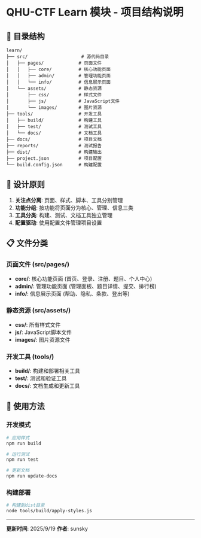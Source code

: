# QHU-CTF Learn 模块 - 项目结构说明

## 📁 目录结构

```
learn/
├── src/                    # 源代码目录
│   ├── pages/             # 页面文件
│   │   ├── core/          # 核心功能页面
│   │   ├── admin/         # 管理功能页面
│   │   └── info/          # 信息展示页面
│   └── assets/            # 静态资源
│       ├── css/           # 样式文件
│       ├── js/            # JavaScript文件
│       └── images/        # 图片资源
├── tools/                 # 开发工具
│   ├── build/             # 构建工具
│   ├── test/              # 测试工具
│   └── docs/              # 文档工具
├── docs/                  # 项目文档
├── reports/               # 测试报告
├── dist/                  # 构建输出
├── project.json           # 项目配置
└── build.config.json      # 构建配置
```

## 🎯 设计原则

1. **关注点分离**: 页面、样式、脚本、工具分别管理
2. **功能分组**: 按功能将页面分为核心、管理、信息三类
3. **工具分类**: 构建、测试、文档工具独立管理
4. **配置驱动**: 使用配置文件管理项目设置

## 📋 文件分类

### 页面文件 (src/pages/)
- **core/**: 核心功能页面 (首页、登录、注册、题目、个人中心)
- **admin/**: 管理功能页面 (管理面板、题目详情、提交、排行榜)
- **info/**: 信息展示页面 (帮助、隐私、条款、登出等)

### 静态资源 (src/assets/)
- **css/**: 所有样式文件
- **js/**: JavaScript脚本文件
- **images/**: 图片资源文件

### 开发工具 (tools/)
- **build/**: 构建和部署相关工具
- **test/**: 测试和验证工具
- **docs/**: 文档生成和更新工具

## 🚀 使用方法

### 开发模式
```bash
# 应用样式
npm run build

# 运行测试
npm run test

# 更新文档
npm run update-docs
```

### 构建部署
```bash
# 构建到dist目录
node tools/build/apply-styles.js
```

---
**更新时间**: 2025/9/19
**作者**: sunsky
